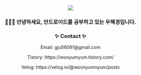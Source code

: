 <div align="center">
<img src="https://capsule-render.vercel.app/api?type=waving&color=0:C6FFDD,50:FBD786,100:f7797d&height=220&section=header&text=Welcome!&fontSize=52&fontAlignY=35&fontColor=8c6954&desc=Hyegyeong's%20Github&descAlignY=55&descSize=23&animation=twinkling" />
</div>
<h3 align="center">🙋🏻‍♀️ 안녕하세요, 안드로이드를 공부하고 있는 우혜경입니다.</h3>
<h3 align="center">✨ Contact ✨</h3>
<p align="center">Email: gju06061@gmail.com</p>
<p align="center">Tistory: https://wooyumyum.tistory.com/</p>
<p align="center">Velog: https://velog.io/@woonyumnyum/posts</p>
<br>
</div>

